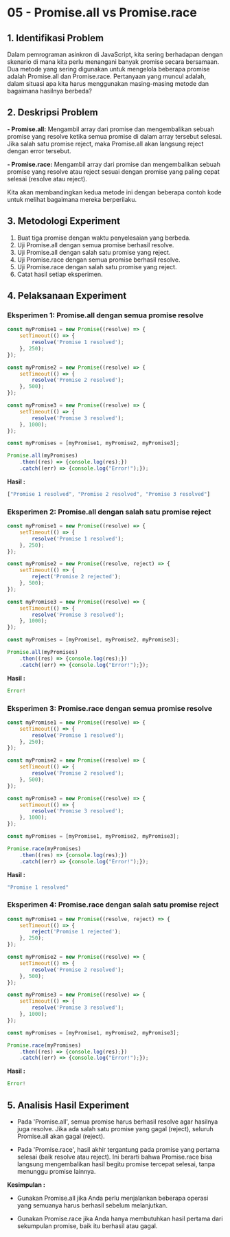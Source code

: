 # 05 - Promise.all vs Promise.race

## 1. Identifikasi Problem

Dalam pemrograman asinkron di JavaScript, kita sering berhadapan dengan skenario di mana kita perlu menangani banyak promise secara bersamaan. Dua metode yang sering digunakan untuk mengelola beberapa promise adalah Promise.all dan Promise.race. Pertanyaan yang muncul adalah, dalam situasi apa kita harus menggunakan masing-masing metode dan bagaimana hasilnya berbeda?

## 2. Deskripsi Problem

**- Promise.all:** Mengambil array dari promise dan mengembalikan sebuah promise yang resolve ketika semua promise di dalam array tersebut selesai. Jika salah satu promise reject, maka Promise.all akan langsung reject dengan error tersebut.

**- Promise.race:** Mengambil array dari promise dan mengembalikan sebuah promise yang resolve atau reject sesuai dengan promise yang paling cepat selesai (resolve atau reject).

Kita akan membandingkan kedua metode ini dengan beberapa contoh kode untuk melihat bagaimana mereka berperilaku.

## 3. Metodologi Experiment

1. Buat tiga promise dengan waktu penyelesaian yang berbeda.
2. Uji Promise.all dengan semua promise berhasil resolve.
3. Uji Promise.all dengan salah satu promise yang reject.
4. Uji Promise.race dengan semua promise berhasil resolve.
5. Uji Promise.race dengan salah satu promise yang reject.
6. Catat hasil setiap eksperimen.

## 4. Pelaksanaan Experiment

### Eksperimen 1: Promise.all dengan semua promise resolve

```js
const myPromise1 = new Promise((resolve) => {
    setTimeout(() => {
        resolve('Promise 1 resolved');
    }, 250);
});

const myPromise2 = new Promise((resolve) => {
    setTimeout(() => {
        resolve('Promise 2 resolved');
    }, 500);
});

const myPromise3 = new Promise((resolve) => {
    setTimeout(() => {
        resolve('Promise 3 resolved');
    }, 1000);
});

const myPromises = [myPromise1, myPromise2, myPromise3];

Promise.all(myPromises)
    .then((res) => {console.log(res);})
    .catch((err) => {console.log("Error!");});

```

**Hasil :**

```js
["Promise 1 resolved", "Promise 2 resolved", "Promise 3 resolved"]
```

### Eksperimen 2: Promise.all dengan salah satu promise reject

```js
const myPromise1 = new Promise((resolve) => {
    setTimeout(() => {
        resolve('Promise 1 resolved');
    }, 250);
});

const myPromise2 = new Promise((resolve, reject) => {
    setTimeout(() => {
        reject('Promise 2 rejected');
    }, 500);
});

const myPromise3 = new Promise((resolve) => {
    setTimeout(() => {
        resolve('Promise 3 resolved');
    }, 1000);
});

const myPromises = [myPromise1, myPromise2, myPromise3];

Promise.all(myPromises)
    .then((res) => {console.log(res);})
    .catch((err) => {console.log("Error!");});

```

**Hasil :**

```js
Error!
```

### Eksperimen 3: Promise.race dengan semua promise resolve

```js
const myPromise1 = new Promise((resolve) => {
    setTimeout(() => {
        resolve('Promise 1 resolved');
    }, 250);
});

const myPromise2 = new Promise((resolve) => {
    setTimeout(() => {
        resolve('Promise 2 resolved');
    }, 500);
});

const myPromise3 = new Promise((resolve) => {
    setTimeout(() => {
        resolve('Promise 3 resolved');
    }, 1000);
});

const myPromises = [myPromise1, myPromise2, myPromise3];

Promise.race(myPromises)
    .then((res) => {console.log(res);})
    .catch((err) => {console.log("Error!");});

```

**Hasil :**

```js
"Promise 1 resolved"
```

### Eksperimen 4: Promise.race dengan salah satu promise reject

```js
const myPromise1 = new Promise((resolve, reject) => {
    setTimeout(() => {
        reject('Promise 1 rejected');
    }, 250);
});

const myPromise2 = new Promise((resolve) => {
    setTimeout(() => {
        resolve('Promise 2 resolved');
    }, 500);
});

const myPromise3 = new Promise((resolve) => {
    setTimeout(() => {
        resolve('Promise 3 resolved');
    }, 1000);
});

const myPromises = [myPromise1, myPromise2, myPromise3];

Promise.race(myPromises)
    .then((res) => {console.log(res);})
    .catch((err) => {console.log("Error!");});

```

**Hasil :**

```js
Error!
```

## 5. Analisis Hasil Experiment

- Pada 'Promise.all', semua promise harus berhasil resolve agar hasilnya juga resolve. Jika ada salah satu promise yang gagal (reject), seluruh Promise.all akan gagal (reject).

- Pada 'Promise.race', hasil akhir tergantung pada promise yang pertama selesai (baik resolve atau reject). Ini berarti bahwa Promise.race bisa langsung mengembalikan hasil begitu promise tercepat selesai, tanpa menunggu promise lainnya.

**Kesimpulan :**

- Gunakan Promise.all jika Anda perlu menjalankan beberapa operasi yang semuanya harus berhasil sebelum melanjutkan.

- Gunakan Promise.race jika Anda hanya membutuhkan hasil pertama dari sekumpulan promise, baik itu berhasil atau gagal.

